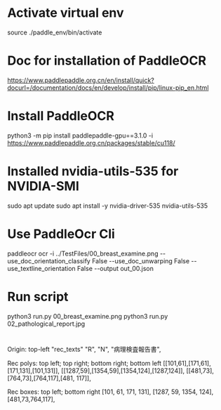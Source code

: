 # Activate virtual env
source ./paddle_env/bin/activate

# Doc for installation of PaddleOCR 
https://www.paddlepaddle.org.cn/en/install/quick?docurl=/documentation/docs/en/develop/install/pip/linux-pip_en.html

# Install PaddleOCR
python3 -m pip install paddlepaddle-gpu==3.1.0 -i https://www.paddlepaddle.org.cn/packages/stable/cu118/


# Installed nvidia-utils-535 for NVIDIA-SMI
sudo apt update
sudo apt install -y nvidia-driver-535 nvidia-utils-535

# Use PaddleOcr Cli
paddleocr ocr -i ../TestFiles/00_breast_examine.png --use_doc_orientation_classify False --use_doc_unwarping False --use_textline_orientation False --output out_00.json

# Run script
python3 run.py 00_breast_examine.png
python3 run.py 02_pathological_report.jpg

# 
Origin: top-left
"rec_texts"
"R",
"N",
"病理検査報告書",

Rec polys:
top left; top right; bottom right; bottom left
[[101,61],[171,61],[171,131],[101,131]],
[[1287,59],[1354,59],[1354,124],[1287,124]],
[[481,73],[764,73],[764,117],[481, 117]],

Rec boxes:
top left; bottom right
[101, 61, 171, 131],
[1287, 59, 1354, 124],
[481,73,764,117],

